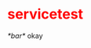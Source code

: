 # servicetest
<i class="foo">
*bar*
</i>
<style
  type="text/css">
h1 {color:red;}

p {color:blue;}
</style>
okay
